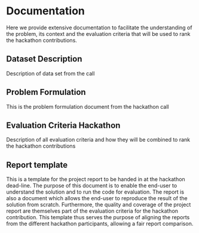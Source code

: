# Documentation

Here we provide extensive documentation to facilitate the understanding of the problem, its context and the evaluation criteria that will be used to rank the hackathon contributions. 

## Dataset Description  
Description of data set from the call


## Problem Formulation 
This is the problem formulation document from the hackathon call 

## Evaluation Criteria Hackathon
Description of all evaluation criteria and how they will be combined to rank the hackathon contributions

## Report template 

This is a template for the project report to be handed in at the
hackathon dead-line. The purpose of this document is to enable the end-user to understand the solution
and to run the code for evaluation. The report is also a document which allows the end-user to reproduce the result of the solution from scratch.
Furthermore, the quality and coverage of the project report are themselves part of the evaluation criteria
for the hackathon contribution. This template thus serves the purpose of aligning the reports from the
different hackathon participants, allowing a fair report comparison. 
